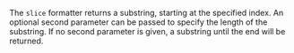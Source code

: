 The `slice` formatter returns a substring, starting at the specified index.
An optional second parameter can be passed to specify the length of the substring.
If no second parameter is given, a substring until the end will be returned.

<rv-bind-content class="pt-3">
<template>
<rv-example-tabs class="pt-3" handle="replace-first-formatter">
<template type="single-html-file">
<div rv-text="'Mega Man and Super Mario' | slice 13"></div>
<div rv-text="'Mega Man and Super Mario' | slice 0 8"></div>
</template>
</rv-example-tabs>
</template>
</rv-bind-content>
